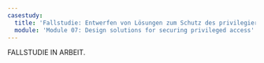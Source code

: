 ```yaml
---
casestudy:
  title: 'Fallstudie: Entwerfen von Lösungen zum Schutz des privilegierten Zugriffs'
  module: 'Module 07: Design solutions for securing privileged access'
---
```


FALLSTUDIE IN ARBEIT.